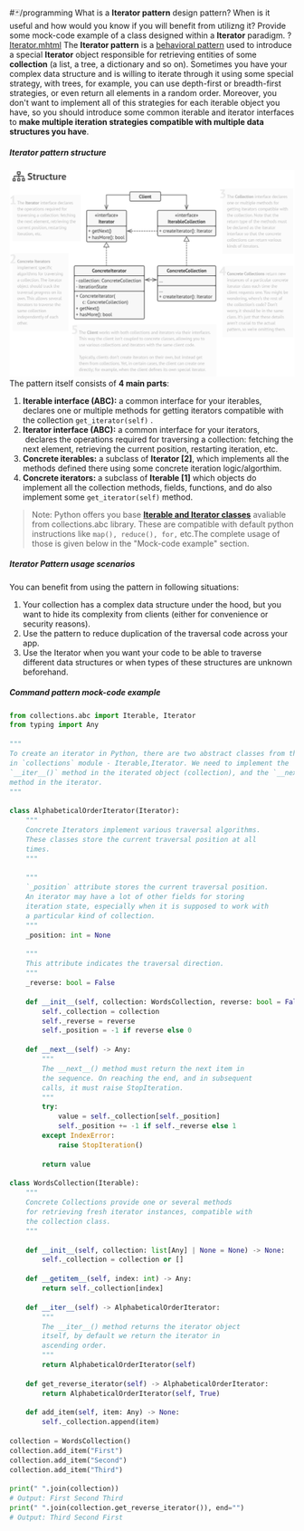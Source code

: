 #🃏/programming
What is a **Iterator pattern** design pattern? When is it useful and how would you know if you will benefit from utilizng it? Provide some mock-code example of a class designed within a **Iterator** paradigm.
?
[Iterator.mhtml](../../📁%20files/Iterator.mhtml)
The **Iterator pattern** is a [behavioral pattern](Behavioral%20patterns.md) used to introduce a special **Iterator** object responsible for retrieving entities of some **collection** (a list, a tree, a dictionary and so on). Sometimes you have your complex data structure and is willing to iterate through it using some special strategy, with trees, for example, you can use depth-first or breadth-first strategies, or even return all elements in a random order. Moreover, you don't want to implement all of this strategies for each iterable object you have, so you should introduce some common iterable and iterator interfaces to **make multiple iteration strategies compatible with multiple data structures you have**.
##### Iterator pattern structure
![Pasted image 20240903124237.png](../../📁%20files/Pasted%20image%2020240903124237.png)
The pattern itself consists of **4 main parts**:
1. **Iterable interface (ABC):** a common interface for your iterables,  declares one or multiple methods for getting iterators compatible with the collection `get_iterator(self)` .
2. **Iterator interface (ABC):** a common interface for your iterators,  declares the operations required for traversing a collection: fetching the next element, retrieving the current position, restarting iteration, etc.
3. **Concrete iterables:** a subclass of **Iterator \[2]**, which implements all the methods defined there using some concrete iteration logic/algorthim.
4. **Concrete iterators:** a subclass of **Iterable \[1]** which objects do implement all the collection methods, fields, functions, and do also implement some `get_iterator(self)` method.
> Note: Python offers you base **[Iterable and Iterator classes](../Iterable%20and%20Iterator%20classes.md)** avaliable from collections.abc library. These are compatible with default python instructions like `map(), reduce(), for,` etc.The complete usage of those is given below in the "Mock-code example" section.
##### Iterator Pattern usage scenarios
You can benefit from using the pattern in following situations:
1. Your collection has a complex data structure under the hood, but you want to hide its complexity from clients (either for convenience or security reasons).
2. Use the pattern to reduce duplication of the traversal code across your app.
3. Use the Iterator when you want your code to be able to traverse different data structures or when types of these structures are unknown beforehand.
##### Command pattern mock-code example
```python
from collections.abc import Iterable, Iterator
from typing import Any

"""
To create an iterator in Python, there are two abstract classes from the built-
in `collections` module - Iterable,Iterator. We need to implement the
`__iter__()` method in the iterated object (collection), and the `__next__ ()`
method in the iterator.
"""

class AlphabeticalOrderIterator(Iterator):
    """
	Concrete Iterators implement various traversal algorithms.
	These classes store the current traversal position at all 
	times.
    """

    """
    `_position` attribute stores the current traversal position.  
    An iterator may have a lot of other fields for storing 
    iteration state, especially when it is supposed to work with 
    a particular kind of collection.
    """
    _position: int = None

    """
    This attribute indicates the traversal direction.
    """
    _reverse: bool = False

    def __init__(self, collection: WordsCollection, reverse: bool = False) -> None:
        self._collection = collection
        self._reverse = reverse
        self._position = -1 if reverse else 0

    def __next__(self) -> Any:
        """
        The __next__() method must return the next item in 
        the sequence. On reaching the end, and in subsequent 
        calls, it must raise StopIteration.
        """
        try:
            value = self._collection[self._position]
            self._position += -1 if self._reverse else 1
        except IndexError:
            raise StopIteration()

        return value

class WordsCollection(Iterable):
    """
    Concrete Collections provide one or several methods 
    for retrieving fresh iterator instances, compatible with 
    the collection class.
    """

    def __init__(self, collection: list[Any] | None = None) -> None:
        self._collection = collection or []

    def __getitem__(self, index: int) -> Any:
        return self._collection[index]

    def __iter__(self) -> AlphabeticalOrderIterator:
        """
        The __iter__() method returns the iterator object 
        itself, by default we return the iterator in 
        ascending order.
        """
        return AlphabeticalOrderIterator(self)

    def get_reverse_iterator(self) -> AlphabeticalOrderIterator:
        return AlphabeticalOrderIterator(self, True)

    def add_item(self, item: Any) -> None:
        self._collection.append(item)

collection = WordsCollection()
collection.add_item("First")
collection.add_item("Second")
collection.add_item("Third")

print(" ".join(collection)) 
# Output: First Second Third
print(" ".join(collection.get_reverse_iterator()), end="") 
# Output: Third Second First
```
